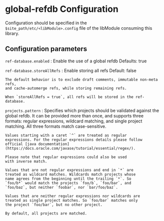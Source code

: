 
global-refdb Configuration
=========================

Configuration should be specified in the `$site_path/etc/<libModule>.config` file of
the libModule consuming this library.

## Configuration parameters

```ref-database.enabled```
:   Enable the use of a global refdb
    Defaults: true

```ref-database.storeAllRefs```
:   Enable storing all refs
    Default: false

    The default behavior is to exclude draft comments, immutable non-meta refs,
    and cache-automerge refs, while storing remaining refs.

    When `storeAllRefs = true`, all refs will be stored in the ref-database.

```projects.pattern```
:   Specifies which projects should be validated against the global refdb.
    It can be provided more than once, and supports three formats: regular
    expressions, wildcard matching, and single project matching. All three
    formats match case-sensitive.

    Values starting with a caret `^` are treated as regular
    expressions. For the regular expressions details please follow
    official [java documentation](https://docs.oracle.com/javase/tutorial/essential/regex/).

    Please note that regular expressions could also be used
    with inverse match.

    Values that are not regular expressions and end in `*` are
    treated as wildcard matches. Wildcards match projects whose
    name agrees from the beginning until the trailing `*`. So
    `foo/b*` would match the projects `foo/b`, `foo/bar`, and
    `foo/baz`, but neither `foobar`, nor `bar/foo/baz`.

    Values that are neither regular expressions nor wildcards are
    treated as single project matches. So `foo/bar` matches only
    the project `foo/bar`, but no other project.

    By default, all projects are matched.